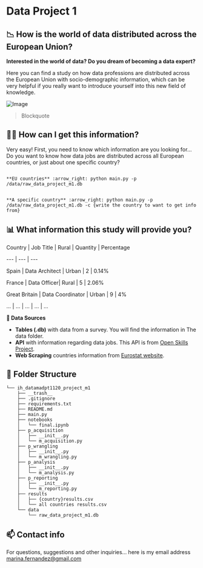 # Data Project 1

## :chart_with_downwards_trend: How is the world of data distributed across the European Union?

**Interested in the world of data? Do you dream of becoming a data expert?**

Here you can find a study on how data professions are distributed across the European Union with socio-demographic information, which can be very helpful if you really want to introduce yourself into this new field of knowledge. 

![Image](https://www.masterbigdataonline.com/images/big_data_matrix.jpg)

> Blockquote


## :woman_technologist: How can I get this information?

Very easy! First, you need to know which information are you looking for... Do you want to know how data jobs are distributed across all European countries, or just about one specific country?

``` 

**EU countries** :arrow_right: python main.py -p /data/raw_data_project_m1.db

```

``` 

**A specific country** :arrow_right: python main.py -p /data/raw_data_project_m1.db -c {write the country to want to get info from}

```

## :bar_chart: What information this study will provide you?

Country | Job Title | Rural | Quantity | Percentage

--- | --- | ---

Spain | Data Architect | Urban | 2 | 0.14%

France | Data Officer| Rural | 5 | 2.06%

Great Britain | Data Coordinator | Urban | 9 | 4%

... | ... | ... | ... | ...


**:round_pushpin: Data Sources**

* **Tables (.db)** with data from a survey. You will find the information in The data folder.
* **API** with information regarding data jobs. This API is from [Open Skills Project](http://dataatwork.org/data/).
* **Web Scraping** countries information from [Eurostat website](https://ec.europa.eu/eurostat/statistics-explained/index.php/Glossary:Country_codes).


## :open_file_folder: Folder Structure

``` 
└── ih_datamadpt1120_project_m1
    ├── __trash__
    ├── .gitignore
    ├── requirements.txt
    ├── README.md
    ├── main.py
    ├── notebooks
    │   └── final.ipynb
    ├── p_acquisition
    │   ├── __init__.py
    │   └── m_acquisition.py
    ├── p_wrangling
    │   ├── __init__.py
    │   └── m_wrangling.py
    ├── p_analysis
    │   ├── __init__.py
    │   └── m_analysis.py
    ├── p_reporting
    │   ├── __init__.py
    │   └── m_reporting.py
    ├── results
    │	├── {country}results.csv
    │	└── all countries results.csv
    └── data
        └── raw_data_project_m1.db

```

## :mailbox: Contact info

For questions, suggestions and other inquiries... here is my email address [marina.fernandez@gmail.com](m.fernandezban@gmail.com)





